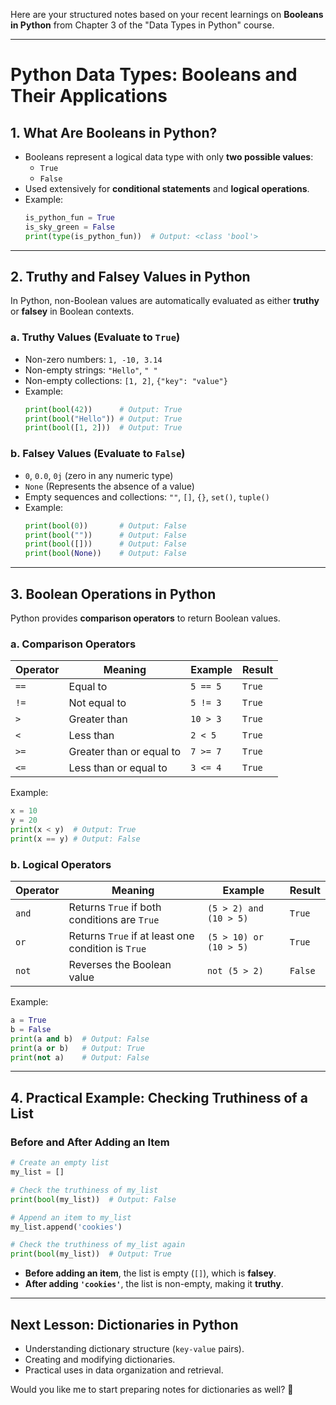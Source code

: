 Here are your structured notes based on your recent learnings on **Booleans in Python** from Chapter 3 of the "Data Types in Python" course.  

---

# **Python Data Types: Booleans and Their Applications**  

## **1. What Are Booleans in Python?**  
- Booleans represent a logical data type with only **two possible values**:  
  - `True`  
  - `False`  
- Used extensively for **conditional statements** and **logical operations**.  
- Example:  
  ```python
  is_python_fun = True
  is_sky_green = False
  print(type(is_python_fun))  # Output: <class 'bool'>
  ```

---

## **2. Truthy and Falsey Values in Python**  
In Python, non-Boolean values are automatically evaluated as either **truthy** or **falsey** in Boolean contexts.  

### **a. Truthy Values** (Evaluate to `True`)  
- Non-zero numbers: `1, -10, 3.14`  
- Non-empty strings: `"Hello"`, `" "`  
- Non-empty collections: `[1, 2]`, `{"key": "value"}`  
- Example:  
  ```python
  print(bool(42))      # Output: True
  print(bool("Hello")) # Output: True
  print(bool([1, 2]))  # Output: True
  ```

### **b. Falsey Values** (Evaluate to `False`)  
- `0`, `0.0`, `0j` (zero in any numeric type)  
- `None` (Represents the absence of a value)  
- Empty sequences and collections: `""`, `[]`, `{}`, `set()`, `tuple()`  
- Example:  
  ```python
  print(bool(0))       # Output: False
  print(bool(""))      # Output: False
  print(bool([]))      # Output: False
  print(bool(None))    # Output: False
  ```

---

## **3. Boolean Operations in Python**  
Python provides **comparison operators** to return Boolean values.  

### **a. Comparison Operators**  
| Operator | Meaning | Example | Result |
|----------|---------|---------|--------|
| `==` | Equal to | `5 == 5` | `True` |
| `!=` | Not equal to | `5 != 3` | `True` |
| `>` | Greater than | `10 > 3` | `True` |
| `<` | Less than | `2 < 5` | `True` |
| `>=` | Greater than or equal to | `7 >= 7` | `True` |
| `<=` | Less than or equal to | `3 <= 4` | `True` |

Example:  
```python
x = 10
y = 20
print(x < y)  # Output: True
print(x == y) # Output: False
```

### **b. Logical Operators**  
| Operator | Meaning | Example | Result |
|----------|---------|---------|--------|
| `and` | Returns `True` if both conditions are `True` | `(5 > 2) and (10 > 5)` | `True` |
| `or` | Returns `True` if at least one condition is `True` | `(5 > 10) or (10 > 5)` | `True` |
| `not` | Reverses the Boolean value | `not (5 > 2)` | `False` |

Example:  
```python
a = True
b = False
print(a and b)  # Output: False
print(a or b)   # Output: True
print(not a)    # Output: False
```

---

## **4. Practical Example: Checking Truthiness of a List**  
### **Before and After Adding an Item**
```python
# Create an empty list
my_list = []

# Check the truthiness of my_list
print(bool(my_list))  # Output: False

# Append an item to my_list
my_list.append('cookies')

# Check the truthiness of my_list again
print(bool(my_list))  # Output: True
```
- **Before adding an item**, the list is empty (`[]`), which is **falsey**.  
- **After adding `'cookies'`**, the list is non-empty, making it **truthy**.  

---

## **Next Lesson: Dictionaries in Python**  
- Understanding dictionary structure (`key-value` pairs).  
- Creating and modifying dictionaries.  
- Practical uses in data organization and retrieval.  

Would you like me to start preparing notes for dictionaries as well? 🚀
